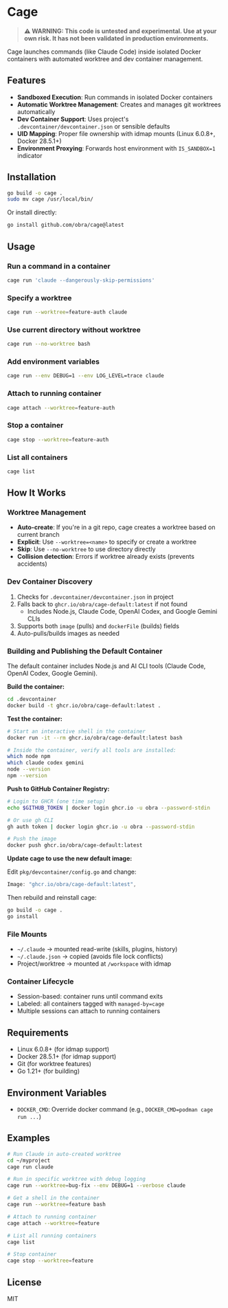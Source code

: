# Cage

> **⚠️ WARNING: This code is untested and experimental. Use at your own risk. It has not been validated in production environments.**

Cage launches commands (like Claude Code) inside isolated Docker containers with automated worktree and dev container management.

## Features

- **Sandboxed Execution**: Run commands in isolated Docker containers
- **Automatic Worktree Management**: Creates and manages git worktrees automatically
- **Dev Container Support**: Uses project's `.devcontainer/devcontainer.json` or sensible defaults
- **UID Mapping**: Proper file ownership with idmap mounts (Linux 6.0.8+, Docker 28.5.1+)
- **Environment Proxying**: Forwards host environment with `IS_SANDBOX=1` indicator

## Installation

```bash
go build -o cage .
sudo mv cage /usr/local/bin/
```

Or install directly:

```bash
go install github.com/obra/cage@latest
```

## Usage

### Run a command in a container

```bash
cage run 'claude --dangerously-skip-permissions'
```

### Specify a worktree

```bash
cage run --worktree=feature-auth claude
```

### Use current directory without worktree

```bash
cage run --no-worktree bash
```

### Add environment variables

```bash
cage run --env DEBUG=1 --env LOG_LEVEL=trace claude
```

### Attach to running container

```bash
cage attach --worktree=feature-auth
```

### Stop a container

```bash
cage stop --worktree=feature-auth
```

### List all containers

```bash
cage list
```

## How It Works

### Worktree Management

- **Auto-create**: If you're in a git repo, cage creates a worktree based on current branch
- **Explicit**: Use `--worktree=<name>` to specify or create a worktree
- **Skip**: Use `--no-worktree` to use directory directly
- **Collision detection**: Errors if worktree already exists (prevents accidents)

### Dev Container Discovery

1. Checks for `.devcontainer/devcontainer.json` in project
2. Falls back to `ghcr.io/obra/cage-default:latest` if not found
   - Includes Node.js, Claude Code, OpenAI Codex, and Google Gemini CLIs
3. Supports both `image` (pulls) and `dockerFile` (builds) fields
4. Auto-pulls/builds images as needed

### Building and Publishing the Default Container

The default container includes Node.js and AI CLI tools (Claude Code, OpenAI Codex, Google Gemini).

**Build the container:**

```bash
cd .devcontainer
docker build -t ghcr.io/obra/cage-default:latest .
```

**Test the container:**

```bash
# Start an interactive shell in the container
docker run -it --rm ghcr.io/obra/cage-default:latest bash

# Inside the container, verify all tools are installed:
which node npm
which claude codex gemini
node --version
npm --version
```

**Push to GitHub Container Registry:**

```bash
# Login to GHCR (one time setup)
echo $GITHUB_TOKEN | docker login ghcr.io -u obra --password-stdin

# Or use gh CLI
gh auth token | docker login ghcr.io -u obra --password-stdin

# Push the image
docker push ghcr.io/obra/cage-default:latest
```

**Update cage to use the new default image:**

Edit `pkg/devcontainer/config.go` and change:
```go
Image: "ghcr.io/obra/cage-default:latest",
```

Then rebuild and reinstall cage:
```bash
go build -o cage .
go install
```

### File Mounts

- `~/.claude` → mounted read-write (skills, plugins, history)
- `~/.claude.json` → copied (avoids file lock conflicts)
- Project/worktree → mounted at `/workspace` with idmap

### Container Lifecycle

- Session-based: container runs until command exits
- Labeled: all containers tagged with `managed-by=cage`
- Multiple sessions can attach to running containers

## Requirements

- Linux 6.0.8+ (for idmap support)
- Docker 28.5.1+ (for idmap support)
- Git (for worktree features)
- Go 1.21+ (for building)

## Environment Variables

- `DOCKER_CMD`: Override docker command (e.g., `DOCKER_CMD=podman cage run ...`)

## Examples

```bash
# Run Claude in auto-created worktree
cd ~/myproject
cage run claude

# Run in specific worktree with debug logging
cage run --worktree=bug-fix --env DEBUG=1 --verbose claude

# Get a shell in the container
cage run --worktree=feature bash

# Attach to running container
cage attach --worktree=feature

# List all running containers
cage list

# Stop container
cage stop --worktree=feature
```

## License

MIT
